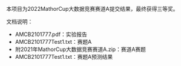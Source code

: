 本项目为2022MathorCup大数据竞赛赛道A提交结果，最终获得三等奖。

文档说明：
- AMCB2101777.pdf：实验报告
- AMCB2101777Test1.txt：赛题A
- 附2021年MathorCup大数据竞赛赛道A.zip：赛道A赛题
- AMCB2101777Test1.txt：赛题A预测结果
